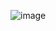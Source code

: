 ![image](https://user-images.githubusercontent.com/78549900/138330328-1833f498-3832-4a4b-adc8-cf5b5c73f5d8.png)
